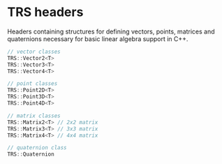 # TRS headers

Headers containing structures for defining vectors, points, matrices and
quaternions necessary for basic linear algebra support in C++. 

```c++
// vector classes
TRS::Vector2<T>
TRS::Vector3<T>
TRS::Vector4<T>

// point classes
TRS::Point2D<T>
TRS::Point3D<T>
TRS::Point4D<T>

// matrix classes
TRS::Matrix2<T> // 2x2 matrix
TRS::Matrix3<T> // 3x3 matrix
TRS::Matrix4<T> // 4x4 matrix

// quaternion class
TRS::Quaternion
```
